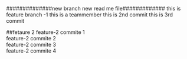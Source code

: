 ##############new branch new read me file#############
this is feature branch -1 this is a teammember
this is 2nd commit
this is 3rd commit

##fetaure 2
feature-2 commite 1 <br />
feature-2 commite 2 <br />
feature-2 commite 3 <br />
feature-2 commite 4 <br />
